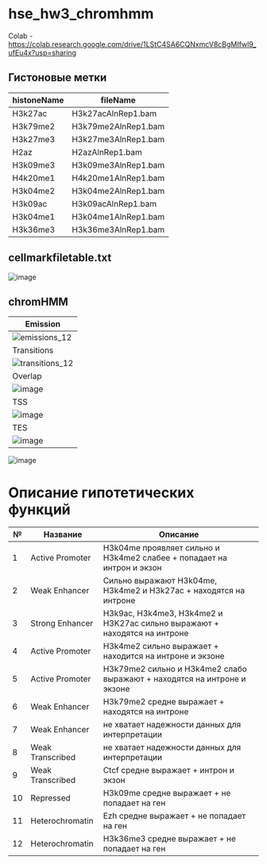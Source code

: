 # hse_hw3_chromhmm
Colab - https://colab.research.google.com/drive/1LStC4SA6CQNxmcV8cBgMIfwl9_ufEu4x?usp=sharing  
## Гистоновые метки  
| histoneName | fileName |
| --- | --- |
| H3k27ac | H3k27acAlnRep1.bam |
| H3k79me2 | H3k79me2AlnRep1.bam |
| H3k27me3 | H3k27me3AlnRep1.bam | 
| H2az | H2azAlnRep1.bam |
| H3k09me3 | H3k09me3AlnRep1.bam | 
| H4k20me1 | H4k20me1AlnRep1.bam |
| H3k04me2 | H3k04me2AlnRep1.bam |
| H3k09ac | H3k09acAlnRep1.bam |
| H3k04me1 | H3k04me1AlnRep1.bam |
| H3k36me3 | H3k36me3AlnRep1.bam |  
## cellmarkfiletable.txt  
![image](https://github.com/vityavasilev/hse_hw3_chromhmm/assets/147335727/2fe886a7-bb3b-43a8-b3e8-7f2301a91c2b)  
## chromHMM  
| Emission |
| --- |
| ![emissions_12](https://github.com/vityavasilev/hse_hw3_chromhmm/assets/147335727/71133041-8a97-4b63-94de-e71bc5255856) |
| Transitions |
| ![transitions_12](https://github.com/vityavasilev/hse_hw3_chromhmm/assets/147335727/e1e8eac4-13cf-491f-9182-3dc6af77a91a) |  
| Overlap |
| ![image](https://github.com/vityavasilev/hse_hw3_chromhmm/assets/147335727/d87afde2-570f-4edf-a45f-d7c4a3b146cc) |
| TSS |
| ![image](https://github.com/vityavasilev/hse_hw3_chromhmm/assets/147335727/d3328178-2703-4182-8faa-ce3d29a3aad4) |
| TES |
| ![image](https://github.com/vityavasilev/hse_hw3_chromhmm/assets/147335727/1c6647fd-a67b-49ee-9e5a-c5f9874c5557) |  
![image](https://github.com/vityavasilev/hse_hw3_chromhmm/assets/147335727/31f9e3b0-91ec-45af-84dc-04f0c2528cfb)  
# Описание гипотетических функций
| № | Название | Описание |
| --- | --- | --- |
| 1 | Active Promoter | H3k04me проявляет сильно и H3k4me2 слабее + попадает на интрон и экзон |
| 2 | Weak Enhancer | Сильно выражают H3k04me, H3k4me2 и H3k27ac + находятся на интроне |
| 3 | Strong Enhancer | H3k9ac, H3k4me3, H3k4me2 и H3K27ac сильно выражают + находятся на интроне |
| 4 | Active Promoter | H3k4me2 сильно выражает + находится на интроне и экзоне |
| 5 | Active Promoter | H3k79me2 сильно и H3k4me2 слабо выражают + находятся на интроне и экзоне |
| 6 | Weak Enhancer | H3k79me2 средне выражает + находятся на интроне |
| 7 | Weak Enhancer | не хватает надежности данных для интерпретации |
| 8 | Weak Transcribed | не хватает надежности данных для интерпретации |
| 9 | Weak Transcribed | Ctcf средне выражает + интрон и экзон |
| 10 | Repressed | H3k09me средне выражает + не попадает на ген |
| 11 | Heterochromatin | Ezh средне выражает + не попадает на ген |
| 12 | Heterochromatin | H3k36me3 средне выражает + не попадает на ген |
